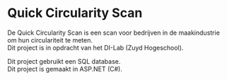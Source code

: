 # Quick Circularity Scan

De Quick Circularity Scan is een scan voor bedrijven in de maakindustrie om hun circulariteit te meten.<br/>
Dit project is in opdracht van het DI-Lab (Zuyd Hogeschool).

Dit project gebruikt een SQL database.<br />
Dit project is gemaakt in ASP.NET (C#).
